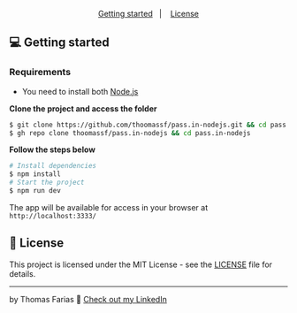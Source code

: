 <div align="center">
  <p>
    <!-- <a href="#-technologies">Technologies</a>&nbsp;&nbsp;&nbsp;|&nbsp;&nbsp;&nbsp; -->
    <a href="#-getting-started">Getting started</a>&nbsp;&nbsp;&nbsp;|&nbsp;&nbsp;&nbsp;
    <a href="#-license">License</a>
  </p>
</div>

## 💻 Getting started

### Requirements

- You need to install both [Node.js](https://nodejs.org/en/download/)

**Clone the project and access the folder**

```bash
$ git clone https://github.com/thoomassf/pass.in-nodejs.git && cd pass.in-nodejs
$ gh repo clone thoomassf/pass.in-nodejs && cd pass.in-nodejs
```

**Follow the steps below**

```bash
# Install dependencies
$ npm install
# Start the project
$ npm run dev
```

The app will be available for access in your browser at `http://localhost:3333/`

## 📝 License

This project is licensed under the MIT License - see the [LICENSE](LICENSE) file for details.

---

by Thomas Farias 👋 [Check out my LinkedIn](https://www.linkedin.com/in/thomas-sf)